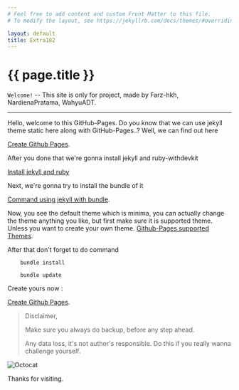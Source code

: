```yaml
---
# Feel free to add content and custom Front Matter to this file.
# To modify the layout, see https://jekyllrb.com/docs/themes/#overriding-theme-defaults

layout: default
title: Extra182
---
```


[comment]: # (This is the most platform independent comment)

# {{ page.title }}

`Welcome!` -- This site is only for project, made by
Farz-hkh, NardienaPratama, WahyuADT.


---
Hello, welcome to this GitHub-Pages.
Do you know that we can use jekyll theme static here along with GitHub-Pages..?
Well, we can find out here

[Create Github Pages](./Logs.md).

After you done that we're gonna install jekyll and ruby-withdevkit

[Install jekyll and ruby](./logs.md)

Next, we're gonna try to install the bundle of it

[Command using jekyll with bundle](./Logs.md).

Now, you see the default theme which is minima, you can actually change the theme anything you like, but first make sure it is supported theme. Unless you want to create your own theme.
[Github-Pages supported Themes](https://pages.github.com/themes/).

After that don't forget to do command

```PS
    bundle install
```  

```PS
    bundle update
```

Create yours now :

[Create Github Pages](./Logs.md).

> Disclaimer,
>
> Make sure you always do backup, before any step ahead.
>
> Any data loss, it's not author's responsible. Do this if you really wanna challenge yourself.


![Octocat](https://assets-cdn.github.com/images/icons/emoji/octocat.png)

Thanks for visiting.
